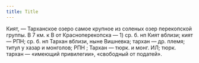 ```yaml
---
title: Title
---
```


Кият, — Тарханское озеро самое крупное из соленых озер перекопской группы. В 7
км. к В от Красноперекопска — 1) ср. б. нп Кият вблизи; кият — РПН; ср. б. нп
Тархан вблизи, ныне Вишневка; тархан — др. племя; титул у хазар и монголов; РПН
; Тархан — тюрк. и монг. ИЛ; тюрк. тархан — «имеющий привилегии», «свободный от
податей».
